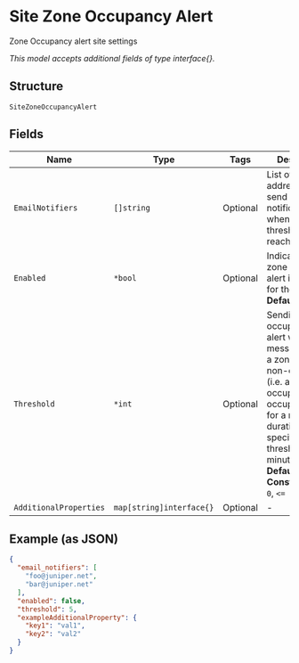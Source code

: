 
# Site Zone Occupancy Alert

Zone Occupancy alert site settings

*This model accepts additional fields of type interface{}.*

## Structure

`SiteZoneOccupancyAlert`

## Fields

| Name | Type | Tags | Description |
|  --- | --- | --- | --- |
| `EmailNotifiers` | `[]string` | Optional | List of email addresses to send email notifications when the alert threshold is reached |
| `Enabled` | `*bool` | Optional | Indicate whether zone occupancy alert is enabled for the site<br>**Default**: `false` |
| `Threshold` | `*int` | Optional | Sending zone-occupancy-alert webhook message only if a zone stays non-compliant (i.e. actual occupancy > occupancy_limit) for a minimum duration specified in the threshold, in minutes<br>**Default**: `5`<br>**Constraints**: `>= 0`, `<= 30` |
| `AdditionalProperties` | `map[string]interface{}` | Optional | - |

## Example (as JSON)

```json
{
  "email_notifiers": [
    "foo@juniper.net",
    "bar@juniper.net"
  ],
  "enabled": false,
  "threshold": 5,
  "exampleAdditionalProperty": {
    "key1": "val1",
    "key2": "val2"
  }
}
```

